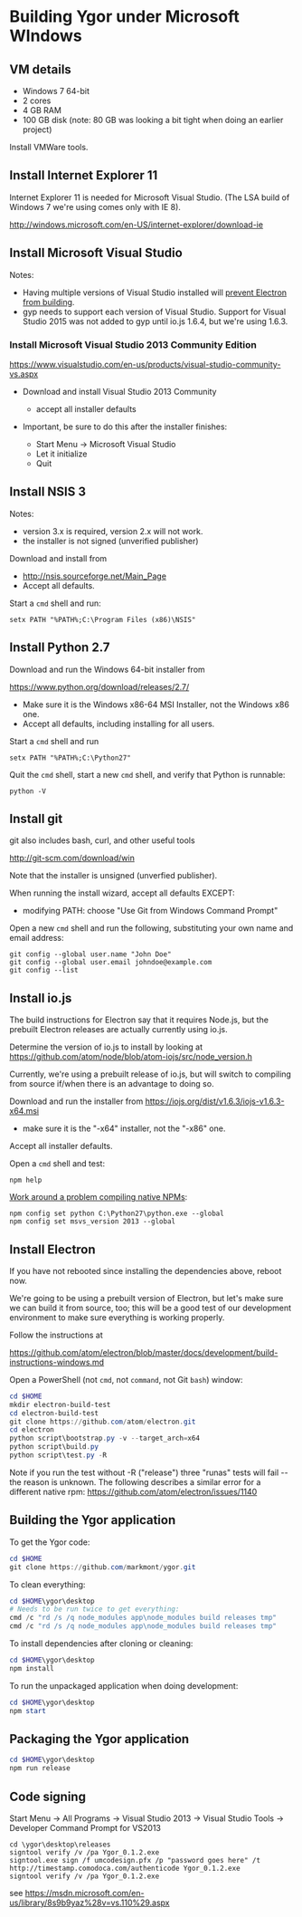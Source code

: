 
# Building Ygor under Microsoft WIndows

## VM details

  * Windows 7 64-bit
  * 2 cores
  * 4 GB RAM
  * 100 GB disk (note: 80 GB was looking a bit tight when doing an earlier project)

Install VMWare tools.


## Install Internet Explorer 11

Internet Explorer 11 is needed for Microsoft Visual Studio.  (The LSA build of Windows 7 we're using comes only with IE 8).

http://windows.microsoft.com/en-US/internet-explorer/download-ie


## Install Microsoft Visual Studio

Notes:

  * Having multiple versions of Visual Studio installed will [prevent Electron from building](https://github.com/atom/electron/issues/1140).
  * gyp needs to support each version of Visual Studio.  Support for Visual Studio 2015 was not added to gyp until io.js 1.6.4, but we're using 1.6.3.

### Install Microsoft Visual Studio 2013 Community Edition

https://www.visualstudio.com/en-us/products/visual-studio-community-vs.aspx

  * Download and install Visual Studio 2013 Community
    * accept all installer defaults

  * Important, be sure to do this after the installer finishes:
    * Start Menu -> Microsoft Visual Studio
    * Let it initialize
    * Quit


## Install NSIS 3

Notes:

  * version 3.x is required, version 2.x will not work.
  * the installer is not signed (unverified publisher)

Download and install from

  * http://nsis.sourceforge.net/Main_Page
  * Accept all defaults.

Start a `cmd` shell and run:

```batchfile
setx PATH "%PATH%;C:\Program Files (x86)\NSIS"
```


## Install Python 2.7

Download and run the Windows 64-bit installer from

https://www.python.org/download/releases/2.7/

  * Make sure it is the Windows x86-64 MSI Installer, not the Windows x86 one.
  * Accept all defaults, including installing for all users.

Start a `cmd` shell and run

```batchfile
setx PATH "%PATH%;C:\Python27"
```

Quit the `cmd` shell, start a new `cmd` shell, and verify that Python is runnable:

```batchfile
python -V
```


## Install git

git also includes bash, curl, and other useful tools

http://git-scm.com/download/win

Note that the installer is unsigned (unverfied publisher).

When running the install wizard, accept all defaults EXCEPT:

  * modifying PATH: choose "Use Git from Windows Command Prompt"

Open a new `cmd` shell and run the following, substituting your own name and email address:

```batchfile
git config --global user.name "John Doe"
git config --global user.email johndoe@example.com
git config --list
```


## Install io.js

The build instructions for Electron say that it requires Node.js, but the prebuilt Electron releases are actually currently using io.js.

Determine the version of io.js to install by looking at
https://github.com/atom/node/blob/atom-iojs/src/node_version.h

Currently, we're using a prebuilt release of io.js, but will switch to compiling from source if/when there is an advantage to doing so.

Download and run the installer from
https://iojs.org/dist/v1.6.3/iojs-v1.6.3-x64.msi

  * make sure it is the "-x64" installer, not the "-x86" one.


Accept all installer defaults.

Open a `cmd` shell and test:

```batchfile
npm help
```

[Work around a problem compiling native NPMs](https://stackoverflow.com/questions/14278417/cannot-install-node-modules-that-require-compilation-on-windows-7-x64-vs2012):

```batchfile
npm config set python C:\Python27\python.exe --global
npm config set msvs_version 2013 --global
```


## Install Electron

If you have not rebooted since installing the dependencies above, reboot now.

We're going to be using a prebuilt version of Electron, but let's make sure we can build it from source, too; this will be a good test of our development environment to make sure everything is working properly.

Follow the instructions at

https://github.com/atom/electron/blob/master/docs/development/build-instructions-windows.md

Open a PowerShell (not `cmd`, not `command`, not Git `bash`) window:

```powershell
cd $HOME
mkdir electron-build-test
cd electron-build-test
git clone https://github.com/atom/electron.git
cd electron
python script\bootstrap.py -v --target_arch=x64
python script\build.py
python script\test.py -R
```

Note if you run the test without -R ("release") three "runas" tests will fail -- the reason is unknown.  The following describes a similar error for a different native rpm:
https://github.com/atom/electron/issues/1140


## Building the Ygor application

To get the Ygor code:

```powershell
cd $HOME
git clone https://github.com/markmont/ygor.git
```

To clean everything:

```powershell
cd $HOME\ygor\desktop
# Needs to be run twice to get everything:
cmd /c "rd /s /q node_modules app\node_modules build releases tmp"
cmd /c "rd /s /q node_modules app\node_modules build releases tmp"
```


To install dependencies after cloning or cleaning:

```powershell
cd $HOME\ygor\desktop
npm install
```

To run the unpackaged application when doing development:

```powershell
cd $HOME\ygor\desktop
npm start
```

## Packaging the Ygor application

```powershell
cd $HOME\ygor\desktop
npm run release
```

## Code signing

Start Menu -> All Programs -> Visual Studio 2013 -> Visual Studio Tools -> Developer Command Prompt for VS2013


```batch
cd \ygor\desktop\releases
signtool verify /v /pa Ygor_0.1.2.exe
signtool.exe sign /f umcodesign.pfx /p "password goes here" /t http://timestamp.comodoca.com/authenticode Ygor_0.1.2.exe
signtool verify /v /pa Ygor_0.1.2.exe
```

see https://msdn.microsoft.com/en-us/library/8s9b9yaz%28v=vs.110%29.aspx

